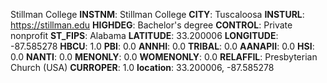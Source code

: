 
Stillman College
**INSTNM**: Stillman College
**CITY**: Tuscaloosa
**INSTURL**: https://stillman.edu
**HIGHDEG**: Bachelor's degree
**CONTROL**: Private nonprofit
**ST_FIPS**: Alabama
**LATITUDE**: 33.200006
**LONGITUDE**: -87.585278
**HBCU**: 1.0
**PBI**: 0.0
**ANNHI**: 0.0
**TRIBAL**: 0.0
**AANAPII**: 0.0
**HSI**: 0.0
**NANTI**: 0.0
**MENONLY**: 0.0
**WOMENONLY**: 0.0
**RELAFFIL**: Presbyterian Church (USA)
**CURROPER**: 1.0
**location**: 33.200006, -87.585278